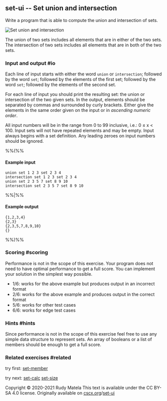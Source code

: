set-ui -- Set union and intersection
------------------------------------

Write a program that is able to compute the union and intersection of sets.

![Set union and intersection](/set-ui.svg)

The union of two sets includes
all elements that are in either of the two sets.
The intersection of two sets includes
all elements that are in both of the two sets.


### Input and output  #io

Each line of input starts with either the word `union` or `intersection`;
followed by the word `set`; followed by the elements of the first set;
followed by the word `set`; followed by the elements of the second set.

For each line of input
you should print the resulting set:
the union or intersection of the two given sets.
In the output,
elements should be separated by commas and surrounded by curly brackets.
Either give the elements in the same order given on the input
or in _ascending numeric order_.

All input numbers will be in the range from 0 to 99 inclusive, i.e.:
0 ≤ x < 100.
Input sets will not have repeated elements and may be empty.
Input always begins with a set definition.
Any leading zeroes on input numbers should be ignored.

%%(%%

#### Example input

	union set 1 2 3 set 2 3 4
	intersection set 1 2 3 set 2 3 4
	union set 2 3 5 7 set 8 9 10
	intersection set 2 3 5 7 set 8 9 10

%%|%%

#### Example output

	{1,2,3,4}
	{2,3}
	{2,3,5,7,8,9,10}
	{}

%%)%%


### Scoring  #scoring

Performance is not in the scope of this exercise.
Your program does not need to have optimal performance to get a full score.
You can implement your solution in the simplest way possible.

* 1/6: works for the above example but produces output in an incorrect format
* 2/6: works for the above example and produces output in the correct format
* 5/6: works for other test cases
* 6/6: works for edge test cases


### Hints  #hints

Since performance is not in the scope of this exercise
feel free to use any simple data structure to represent sets.
An array of booleans or a list of members should be enough to get a full score.


### Related exercises  #related

try first: [set-member](/set-member)

try next: [set-calc](/set-calc) [set-size](/set-size)


Copyright © 2020-2021  Rudy Matela
This text is available under the CC BY-SA 4.0 license.
Originally available on [cscx.org](https://cscx.org)/[set-ui](https://cscx.org/set-ui)

